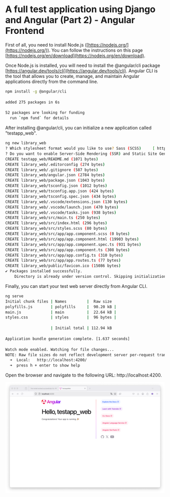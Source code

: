 # A full test application using Django and Angular (Part 2) - Angular Frontend

First of all, you need to install Node.js ([https://nodejs.org/](https://nodejs.org/)). You can follow the instructions on this page [https://nodejs.org/en/download](https://nodejs.org/en/download).

Once Node.js is installed, you will need to install the @angular/cli package [https://angular.dev/tools/cli](https://angular.dev/tools/cli). Angular CLI is the tool that allows you to create, manage, and maintain Angular applications directly from the command line.

```bash
npm install -g @angular/cli

added 275 packages in 6s

52 packages are looking for funding
  run `npm fund` for details
```

After installing @angular/cli, you can initialize a new application called "testapp_web".

```bash
ng new library_web
? Which stylesheet format would you like to use? Sass (SCSS)     [ https://sass-lang.com/documentation/syntax#scss                ]
? Do you want to enable Server-Side Rendering (SSR) and Static Site Generation (SSG/Prerendering)? no
CREATE testapp_web/README.md (1071 bytes)
CREATE library_web/.editorconfig (274 bytes)
CREATE library_web/.gitignore (587 bytes)
CREATE library_web/angular.json (2784 bytes)
CREATE library_web/package.json (1043 bytes)
CREATE library_web/tsconfig.json (1012 bytes)
CREATE library_web/tsconfig.app.json (424 bytes)
CREATE library_web/tsconfig.spec.json (434 bytes)
CREATE library_web/.vscode/extensions.json (130 bytes)
CREATE library_web/.vscode/launch.json (470 bytes)
CREATE library_web/.vscode/tasks.json (938 bytes)
CREATE library_web/src/main.ts (250 bytes)
CREATE library_web/src/index.html (296 bytes)
CREATE library_web/src/styles.scss (80 bytes)
CREATE library_web/src/app/app.component.scss (0 bytes)
CREATE library_web/src/app/app.component.html (19903 bytes)
CREATE library_web/src/app/app.component.spec.ts (931 bytes)
CREATE library_web/src/app/app.component.ts (308 bytes)
CREATE library_web/src/app/app.config.ts (310 bytes)
CREATE library_web/src/app/app.routes.ts (77 bytes)
CREATE library_web/public/favicon.ico (15086 bytes)
✔ Packages installed successfully.
    Directory is already under version control. Skipping initialization of git.
```

Finally, you can start your test web server directly from Angular CLI.

```bash
ng serve
Initial chunk files | Names         |  Raw size
polyfills.js        | polyfills     |  90.20 kB |
main.js             | main          |  22.64 kB |
styles.css          | styles        |  96 bytes |

                    | Initial total | 112.94 kB

Application bundle generation complete. [1.637 seconds]

Watch mode enabled. Watching for file changes...
NOTE: Raw file sizes do not reflect development server per-request transformations.
  ➜  Local:   http://localhost:4200/
  ➜  press h + enter to show help
```

Open the browser and navigate to the following URL: http://localhost:4200.

![angular](/docs/images/part2_1.png)
